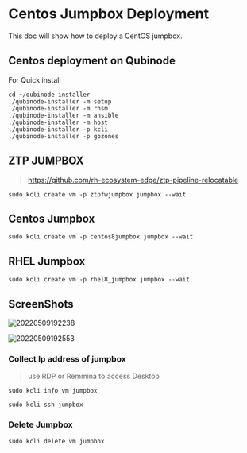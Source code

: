 # Centos Jumpbox Deployment
This doc will show how to deploy a CentOS jumpbox.

## Centos deployment on Qubinode

For Quick install 
```
cd ~/qubinode-installer
./qubinode-installer -m setup
./qubinode-installer -m rhsm
./qubinode-installer -m ansible
./qubinode-installer -m host
./qubinode-installer -p kcli
./qubinode-installer -p gozones
```
## ZTP JUMPBOX
> https://github.com/rh-ecosystem-edge/ztp-pipeline-relocatable
```
sudo kcli create vm -p ztpfwjumpbox jumpbox --wait
```

## Centos Jumpbox
```
sudo kcli create vm -p centos8jumpbox jumpbox --wait
```

## RHEL Jumpbox
```
sudo kcli create vm -p rhel8_jumpbox jumpbox --wait
```

## ScreenShots
![20220509192238](https://i.imgur.com/qc7r6Eu.png)

![20220509192553](https://i.imgur.com/MeHNdGE.png)

### Collect Ip address of jumpbox
> use RDP or Remmina to access Desktop
```
sudo kcli info vm jumpbox
```

```
sudo kcli ssh jumpbox
```

### Delete Jumpbox
```
sudo kcli delete vm jumpbox
```